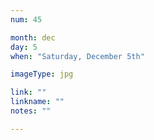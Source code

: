 ```yaml
---
num: 45

month: dec
day: 5
when: "Saturday, December 5th"

imageType: jpg

link: ""
linkname: ""
notes: ""

---
```



